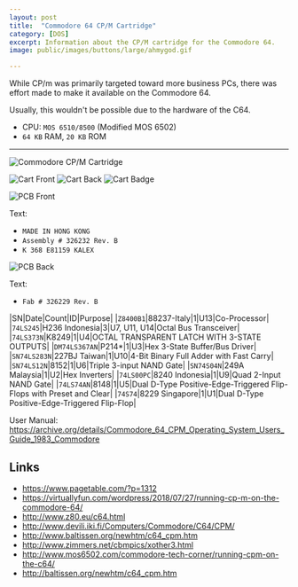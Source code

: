 ```yaml
---
layout: post
title:	"Commodore 64 CP/M Cartridge"
category: [DOS]
excerpt: Information about the CP/M cartridge for the Commodore 64.
image: public/images/buttons/large/ahmygod.gif

---
```


While CP/m was primarily targeted toward more business PCs, there was effort made to make it available on the Commodore 64.

Usually, this wouldn't be possible due to the hardware of the C64.

* CPU: `MOS 6510/8500` (Modified MOS 6502)
* `64 KB` RAM, `20 KB` ROM

---

![Commodore CP/M Cartridge]()

![Cart Front](/images/c64_cpm/cartridge_front.jpg)
![Cart Back](/images/c64_cpm/cartridge_back.jpg)
![Cart Badge](/images/c64_cpm/cartridge_badge.jpg)

![PCB Front](/images/c64_cpm/pcb_front.jpg)

Text:
* `MADE IN HONG KONG`
* `Assembly # 326232 Rev. B`
* `K 368 E81159 KALEX`

![PCB Back](/images/c64_cpm/pcb_back.jpg)

Text:

* `Fab # 326229 Rev. B`

|SN|Date|Count|ID|Purpose|
|`Z8400B1`|88237-Italy|1|U13|Co-Processor|
|`74LS245`|H236 Indonesia|3|U7, U11, U14|Octal Bus Transceiver|
|`74LS373N`|K8249|1|U4|OCTAL TRANSPARENT LATCH WITH 3-STATE OUTPUTS|
|`DM74LS367AN`|P214*|1|U3|Hex 3-State Buffer/Bus Driver|
|`SN74LS283N`|227BJ Taiwan|1|U10|4-Bit Binary Full Adder with Fast Carry|
|`SN74LS12N`|8152|1|U6|Triple 3-input NAND Gate|
|`SN74S04N`|249A Malaysia|1|U2|Hex Inverters|
|`74LS00PC`|8240 Indonesia|1|U9|Quad 2-Input NAND Gate|
|`74LS74AN`|8148|1|U5|Dual D-Type Positive-Edge-Triggered Flip-Flops with Preset and Clear|
|`74S74`|8229 Singapore|1|U1|Dual D-Type Positive-Edge-Triggered Flip-Flop|

User Manual: https://archive.org/details/Commodore_64_CPM_Operating_System_Users_Guide_1983_Commodore


## Links

* https://www.pagetable.com/?p=1312
* https://virtuallyfun.com/wordpress/2018/07/27/running-cp-m-on-the-commodore-64/
* http://www.z80.eu/c64.html
* http://www.devili.iki.fi/Computers/Commodore/C64/CPM/
* http://www.baltissen.org/newhtm/c64_cpm.htm
* http://www.zimmers.net/cbmpics/xother3.html
* http://www.mos6502.com/commodore-tech-corner/running-cpm-on-the-c64/
* http://baltissen.org/newhtm/c64_cpm.htm
